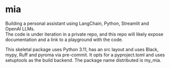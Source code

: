 # mia
Building a personal assistant using LangChain, Python, Streamlit and OpenAI LLMs.  
The code is under iteration in a private repo, and this repo will likely expose documentation and a link to a playground with the code.

This skeletal package uses Python 3.11, has an src layout and uses Black, mypy, Ruff and pyroma via pre-commit. It opts for a pyproject.toml and uses setuptools as the build backend. The package name distributed is my_mia.
